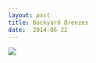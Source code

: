 ```yaml
---
layout: post
title: Backyard Breezes
date:  2014-06-22
---
```


![](https://cdn.mediacru.sh/bUXMIhOkCGGe.jpg)
